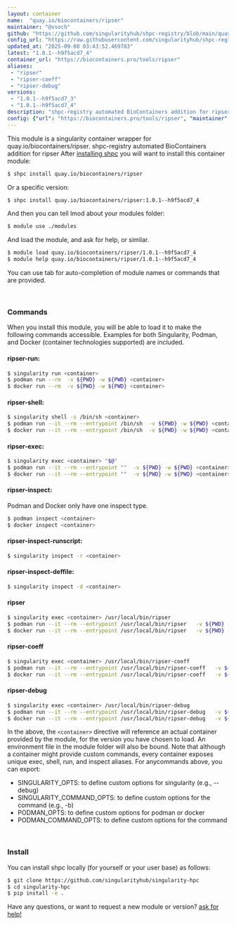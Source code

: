 ```yaml
---
layout: container
name:  "quay.io/biocontainers/ripser"
maintainer: "@vsoch"
github: "https://github.com/singularityhub/shpc-registry/blob/main/quay.io/biocontainers/ripser/container.yaml"
config_url: "https://raw.githubusercontent.com/singularityhub/shpc-registry/main/quay.io/biocontainers/ripser/container.yaml"
updated_at: "2025-09-08 03:43:52.469783"
latest: "1.0.1--h9f5acd7_4"
container_url: "https://biocontainers.pro/tools/ripser"
aliases:
 - "ripser"
 - "ripser-coeff"
 - "ripser-debug"
versions:
 - "1.0.1--h9f5acd7_3"
 - "1.0.1--h9f5acd7_4"
description: "shpc-registry automated BioContainers addition for ripser"
config: {"url": "https://biocontainers.pro/tools/ripser", "maintainer": "@vsoch", "description": "shpc-registry automated BioContainers addition for ripser", "latest": {"1.0.1--h9f5acd7_4": "sha256:316e4319f94d9fd2de02e39f2910efa27d05b9a6760dd40e548c09b3a3d7cfea"}, "tags": {"1.0.1--h9f5acd7_3": "sha256:f14e81d5860619c05c37eb648f977417eddfda5c2f3f1fa43c56b1a0bc1817e7", "1.0.1--h9f5acd7_4": "sha256:316e4319f94d9fd2de02e39f2910efa27d05b9a6760dd40e548c09b3a3d7cfea"}, "docker": "quay.io/biocontainers/ripser", "aliases": {"ripser": "/usr/local/bin/ripser", "ripser-coeff": "/usr/local/bin/ripser-coeff", "ripser-debug": "/usr/local/bin/ripser-debug"}}
---
```


This module is a singularity container wrapper for quay.io/biocontainers/ripser.
shpc-registry automated BioContainers addition for ripser
After [installing shpc](#install) you will want to install this container module:


```bash
$ shpc install quay.io/biocontainers/ripser
```

Or a specific version:

```bash
$ shpc install quay.io/biocontainers/ripser:1.0.1--h9f5acd7_4
```

And then you can tell lmod about your modules folder:

```bash
$ module use ./modules
```

And load the module, and ask for help, or similar.

```bash
$ module load quay.io/biocontainers/ripser/1.0.1--h9f5acd7_4
$ module help quay.io/biocontainers/ripser/1.0.1--h9f5acd7_4
```

You can use tab for auto-completion of module names or commands that are provided.

<br>

### Commands

When you install this module, you will be able to load it to make the following commands accessible.
Examples for both Singularity, Podman, and Docker (container technologies supported) are included.

#### ripser-run:

```bash
$ singularity run <container>
$ podman run --rm  -v ${PWD} -w ${PWD} <container>
$ docker run --rm  -v ${PWD} -w ${PWD} <container>
```

#### ripser-shell:

```bash
$ singularity shell -s /bin/sh <container>
$ podman run --it --rm --entrypoint /bin/sh  -v ${PWD} -w ${PWD} <container>
$ docker run --it --rm --entrypoint /bin/sh  -v ${PWD} -w ${PWD} <container>
```

#### ripser-exec:

```bash
$ singularity exec <container> "$@"
$ podman run --it --rm --entrypoint ""  -v ${PWD} -w ${PWD} <container> "$@"
$ docker run --it --rm --entrypoint ""  -v ${PWD} -w ${PWD} <container> "$@"
```

#### ripser-inspect:

Podman and Docker only have one inspect type.

```bash
$ podman inspect <container>
$ docker inspect <container>
```

#### ripser-inspect-runscript:

```bash
$ singularity inspect -r <container>
```

#### ripser-inspect-deffile:

```bash
$ singularity inspect -d <container>
```


#### ripser

```bash
$ singularity exec <container> /usr/local/bin/ripser
$ podman run --it --rm --entrypoint /usr/local/bin/ripser   -v ${PWD} -w ${PWD} <container> -c " $@"
$ docker run --it --rm --entrypoint /usr/local/bin/ripser   -v ${PWD} -w ${PWD} <container> -c " $@"
```


#### ripser-coeff

```bash
$ singularity exec <container> /usr/local/bin/ripser-coeff
$ podman run --it --rm --entrypoint /usr/local/bin/ripser-coeff   -v ${PWD} -w ${PWD} <container> -c " $@"
$ docker run --it --rm --entrypoint /usr/local/bin/ripser-coeff   -v ${PWD} -w ${PWD} <container> -c " $@"
```


#### ripser-debug

```bash
$ singularity exec <container> /usr/local/bin/ripser-debug
$ podman run --it --rm --entrypoint /usr/local/bin/ripser-debug   -v ${PWD} -w ${PWD} <container> -c " $@"
$ docker run --it --rm --entrypoint /usr/local/bin/ripser-debug   -v ${PWD} -w ${PWD} <container> -c " $@"
```



In the above, the `<container>` directive will reference an actual container provided
by the module, for the version you have chosen to load. An environment file in the
module folder will also be bound. Note that although a container
might provide custom commands, every container exposes unique exec, shell, run, and
inspect aliases. For anycommands above, you can export:

 - SINGULARITY_OPTS: to define custom options for singularity (e.g., --debug)
 - SINGULARITY_COMMAND_OPTS: to define custom options for the command (e.g., -b)
 - PODMAN_OPTS: to define custom options for podman or docker
 - PODMAN_COMMAND_OPTS: to define custom options for the command

<br>

### Install

You can install shpc locally (for yourself or your user base) as follows:

```bash
$ git clone https://github.com/singularityhub/singularity-hpc
$ cd singularity-hpc
$ pip install -e .
```

Have any questions, or want to request a new module or version? [ask for help!](https://github.com/singularityhub/singularity-hpc/issues)